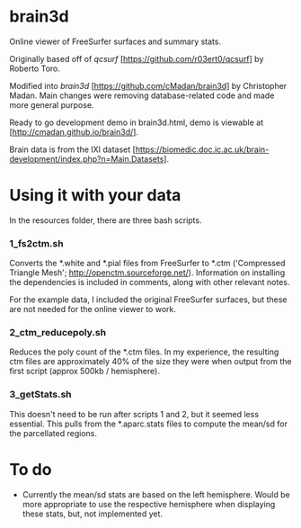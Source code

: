 # brain3d

Online viewer of FreeSurfer surfaces and summary stats.

Originally based off of *qcsurf* [https://github.com/r03ert0/qcsurf] by Roberto Toro.

Modified into *brain3d* [https://github.com/cMadan/brain3d] by Christopher Madan. Main changes were removing database-related code and made more general purpose.

Ready to go development demo in brain3d.html, demo is viewable at [http://cmadan.github.io/brain3d/].

Brain data is from the IXI dataset [https://biomedic.doc.ic.ac.uk/brain-development/index.php?n=Main.Datasets].

# Using it with your data

In the resources folder, there are three bash scripts.

### 1_fs2ctm.sh
Converts the *.white and *.pial files from FreeSurfer to *.ctm ('Compressed Triangle Mesh'; http://openctm.sourceforge.net/). Information on installing the dependencies is included in comments, along with other relevant notes.

For the example data, I included the original FreeSurfer surfaces, but these are not needed for the online viewer to work.

### 2_ctm_reducepoly.sh
Reduces the poly count of the *.ctm files. In my experience, the resulting ctm files are approximately 40% of the size they were when output from the first script (approx 500kb / hemisphere).

### 3_getStats.sh
This doesn't need to be run after scripts 1 and 2, but it seemed less essential. This pulls from the *.aparc.stats files to compute the mean/sd for the parcellated regions.

# To do

- Currently the mean/sd stats are based on the left hemisphere. Would be more appropriate to use the respective hemisphere when displaying these stats, but, not implemented yet.

